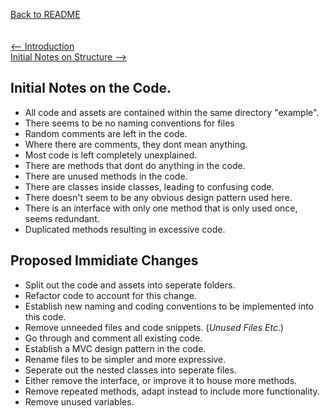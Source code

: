 
[Back to README](../README.md)\
\
\
[<-- Introduction](../README.md)\
[Initial Notes on Structure -->](notesOnStructure.md)

<a name="initialNotes"></a>

## Initial Notes on the Code.
- All code and assets are contained within the same directory "example".
- There seems to be no naming conventions for files 
- Random comments are left in the code.
- Where there are comments, they dont mean anything.
- Most code is left completely unexplained.
- There are methods that dont do anything in the code.
- There are unused methods in the code.
- There are classes inside classes, leading to confusing code.
- There doesn't seem to be any obvious design pattern used here.
- There is an interface with only one method that is only used once, seems redundant.
- Duplicated methods resulting in excessive code.

## Proposed Immidiate Changes
- Split out the code and assets into seperate folders.
- Refactor code to account for this change.
- Establish new naming and coding conventions to be implemented into this code.
- Remove unneeded files and code snippets. (*Unused Files Etc.*)
- Go through and comment all existing code.
- Establish a MVC design pattern in the code.
- Rename files to be simpler and more expressive.
- Seperate out the nested classes into seperate files.
- Either remove the interface, or improve it to house more methods.
- Remove repeated methods, adapt instead to include more functionality.
- Remove unused variables.

